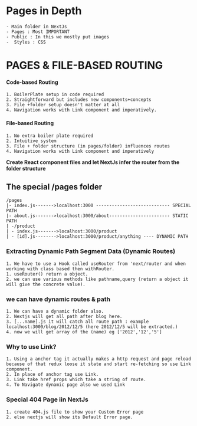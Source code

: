 # Pages in Depth

    - Main folder in NextJs
    - Pages : Most IMPORTANT
    - Public : In this we mostly put images
    -  Styles : CSS

# PAGES & FILE-BASED ROUTING

#### Code-based Routing

    1. BoilerPlate setup in code required
    2. Straightforward but includes new components+concepts
    3. File +folder setup doesn't matter at all
    4. Navigation works with Link component and imperatively.

#### File-based Routing

    1. No extra boiler plate required
    2. Intuitive system
    3. File + folder structure (in pages/folder) influences routes
    4. Navigation works with Link component and imperatively

**Create React component files and let NextJs infer the router from the folder structure**

## The special /pages folder

```
/pages
|- index.js------->localhost:3000 ---------------------------- SPECIAL PATH
|- about.js------->localhost:3000/about----------------------- STATIC PATH
| -/product
| - index.js------->localhost:3000/product
| - [id].js-------->localhost:3000/product/anything ---- DYNAMIC PATH
```

### Extracting Dynamic Path Segment Data (Dynamic Routes)

    1. We have to use a Hook called useRouter from 'next/router and when working with class based then withRouter.
    1. useRouter() return a object.
    2. we can use various methods like pathname,query (return a object it will give the concrete value).

### we can have dynamic routes & path

    1. We can have a dynamic folder also.
    2. Nextjs will get all path after blog here.
    3. [...name].js it will catch all route path : example localhost:3000/blog/2012/12/5 (here 2012/12/5 will be extracted.)
    4. now we will get array of the (name) eg ['2012','12','5']

### Why to use Link?

    1. Using a anchor tag it actually makes a http request and page reload because of that redux loose it state and start re-fetching so use Link component.
    2. In place of anchor tag use Link.
    3. Link take href props which take a string of route.
    4. To Navigate dynamic page also we used Link

### Special 404 Page iin NextJs

    1. create 404.js file to show your Custom Error page
    2. else nextjs will show its Default Error page.
